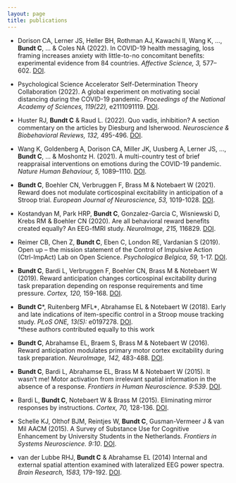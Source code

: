 ```yaml
---
layout: page
title: publications
---
```

- Dorison CA, Lerner JS, Heller BH, Rothman AJ, Kawachi II, Wang K, …, **Bundt C**, … & Coles NA (2022). In COVID-19 health messaging, loss framing increases anxiety with little-to-no concomitant benefits: experimental evidence from 84 countries. *Affective Science, 3,* 577–602. [DOI](https://doi.org/10.1007/s42761-022-00128-3). 

- Psychological Science Accelerator Self-Determination Theory Collaboration (2022). A global experiment on motivating social distancing during the COVID-19 pandemic. *Proceedings of the National Academy of Sciences, 119(22),* e2111091119. [DOI](https://doi.org/10.1073/pnas.2111091119).  

- Huster RJ, **Bundt C** & Raud L. (2022). Quo vadis, inhibition? A section commentary on the articles by Diesburg and Isherwood. *Neuroscience & Biobehavioral Reviews, 132,* 495-496. [DOI](https://doi.org/10.1016/j.neubiorev.2021.11.043).  

- Wang K, Goldenberg A, Dorison CA, Miller JK, Uusberg A, Lerner JS, ..., **Bundt C**, … & Moshontz H. (2021). A multi-country test of brief reappraisal interventions on emotions during the COVID-19 pandemic. *Nature Human Behaviour, 5,* 1089–1110. [DOI](https://doi.org/10.1038/s41562-021-01173-x). 

- **Bundt C**, Boehler CN, Verbruggen F, Brass M & Notebaert W (2021). Reward does not modulate corticospinal excitability in anticipation of a Stroop trial. *European Journal of Neuroscience, 53,* 1019-1028. [DOI](https://doi.org/10.1111/ejn.15052).

- Kostandyan M, Park HRP, **Bundt C**, Gonzalez-Garcia C, Wisniewski D, Krebs RM & Boehler CN (2020). Are all behavioral reward benefits created equally? An EEG-fMRI study. *NeuroImage, 215,* 116829. [DOI](https://doi.org/10.1016/j.neuroimage.2020.116829). 

- Reimer CB, Chen Z, **Bundt C**, Eben C, London RE, Vardanian S (2019). Open up – the mission statement of the Control of Impulsive Action (Ctrl-ImpAct) Lab on Open Science. *Psychologica Belgica, 59,* 1-17. [DOI](https://doi.org/10.5334/pb.494). 

- **Bundt C**, Bardi L, Verbruggen F, Boehler CN, Brass M & Notebaert W (2019).  Reward anticipation changes corticospinal excitability during task preparation depending on response requirements and time pressure. *Cortex, 120,* 159-168. [DOI](https://doi.org/10.1016/j.cortex.2019.05.020). 

- **Bundt C***, Ruitenberg MFL*, Abrahamse EL & Notebaert W (2018). Early and late indications of item-specific control in a Stroop mouse tracking study. *PLoS ONE, 13(5):* e0197278. [DOI](https://doi.org/10.1371/journal.pone.0197278).  
*these authors contributed equally to this work

- **Bundt C**, Abrahamse EL, Braem S, Brass M & Notebaert W (2016). Reward anticipation modulates primary motor cortex excitability during task preparation. *NeuroImage, 142,* 483-488. [DOI](https://doi.org/10.1016/j.neuroimage.2016.07.013).

- **Bundt C**, Bardi L, Abrahamse EL, Brass M & Notebaert W (2015). It wasn’t me! Motor activation from irrelevant spatial information in the absence of a response. *Frontiers in Human Neuroscience. 9:539*. [DOI](https://doi.org/10.3389/fnhum.2015.00539).

- Bardi L, **Bundt C**, Notebaert W & Brass M (2015). Eliminating mirror responses by instructions. *Cortex, 70,* 128-136. [DOI](https://doi.org/10.1016/j.cortex.2015.04.018). 

- Schelle KJ, Olthof BJM, Reintjes W, **Bundt C**, Gusman-Vermeer J & van Mil AACM (2015). A Survey of Substance Use for Cognitive Enhancement by University Students in the Netherlands. *Frontiers in Systems Neuroscience. 9:10*. [DOI](https://doi.org/10.3389/fnsys.2015.00010). 

- van der Lubbe RHJ, **Bundt C** & Abrahamse EL (2014) Internal and external spatial attention examined with lateralized EEG power spectra. *Brain Research, 1583,* 179-192. [DOI](https://doi.org/10.1016/j.brainres.2014.08.007).  
